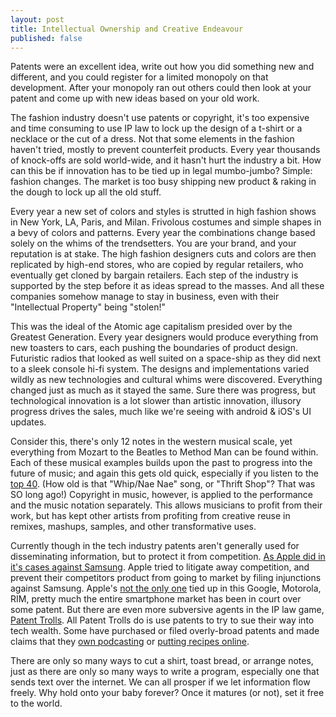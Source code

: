 ```yaml
---
layout: post
title: Intellectual Ownership and Creative Endeavour
published: false
---
```


Patents were an excellent idea, write out how you did something new and different, and
you could register for a limited monopoly on that development. After your monopoly ran out
others could then look at your patent and come up with new ideas based on your old work.

The fashion industry doesn't use patents or copyright, it's too expensive and time consuming to use IP law to lock up the design of a t-shirt or a necklace or the cut of a dress.
Not that some elements in the fashion haven't tried, mostly to prevent counterfeit products.
Every year thousands of knock-offs are sold world-wide, and it hasn't hurt the industry a bit. How can this be if innovation has to be tied up
in legal mumbo-jumbo? Simple: fashion changes. The market is too busy shipping new product & raking in the dough to lock up all the old stuff.

Every year a new set of colors and styles is strutted in high fashion shows in New York, LA, Paris,
and Milan. Frivolous costumes and simple shapes in a bevy of colors and patterns. Every year the combinations
change based solely on the whims of the trendsetters. You are your brand, and your reputation is at
stake. The high fashion designers cuts and colors are then replicated by high-end stores, who are copied by
regular retailers, who eventually get cloned by bargain retailers. Each step of the industry is supported by the step before it
as ideas spread to the masses. And all these companies somehow manage to stay in business, even with their "Intellectual Property" being "stolen!"

This was the ideal of the Atomic age capitalism presided over by the Greatest Generation. Every year designers would
produce everything from new toasters to cars, each pushing the boundaries of product design. Futuristic radios that looked
as well suited on a space-ship as they did next to a sleek console hi-fi system. The designs and implementations varied
wildly as new technologies and cultural whims were discovered. Everything changed just as much as it stayed the same.
Sure there was progress, but technological innovation is a lot slower than artistic innovation, illusory progress drives the sales, much like we're seeing with android &amp; iOS's UI updates.

Consider this, there's only 12 notes in the western musical scale, yet everything from Mozart to the Beatles to Method Man can be found within.
Each of these musical examples builds upon the past to progress into the future of music; and again this gets old quick, especially if you listen to the [top 40](http://www.billboard.com/charts/pop-songs).
(How old is that "Whip/Nae Nae" song, or "Thrift Shop"? That was SO long ago!)
Copyright in music, however, is applied to the performance and the music notation separately.
This allows musicians to profit from their work, but has kept other artists from profiting from creative reuse in remixes, mashups, samples, and other transformative uses.

Currently though in the tech industry patents aren't generally used for disseminating information, but to protect it from competition.
[As Apple did in it's cases against Samsung](http://news.cnet.com/8301-13579_3-57423627-37/apple-v-samsung-50-suits-10-countries-and-counting/).
Apple tried to litigate away competition, and prevent their competitors product from going to market by filing injunctions against Samsung.
Apple's [not the only one](http://www.techdirt.com/blog/?tag=patent+war) tied up in this Google, Motorola, RIM, pretty much the entire smartphone market has been in court over some patent.
But there are even more subversive agents in the IP law game, [Patent Trolls](http://www.techdirt.com/blog/?tag=patent+troll).
All Patent Trolls do is use patents to try to sue their way into tech wealth. Some have purchased or filed overly-broad patents and made claims that they [own podcasting](http://www.techdirt.com/articles/20130206/07215421891/patent-troll-says-it-owns-podcasting-sues-adam-carolla-howstuffworks.shtml)
or [putting recipes online](http://www.techdirt.com/articles/20120615/03122319332/patent-holder-sues-basically-anyone-who-offers-recipes-meal-planning-online.shtml).

There are only so many ways to cut a shirt, toast bread, or arrange notes, just as there are only so many ways to write a program, especially one that sends text over the internet.
We can all prosper if we let information flow freely. Why hold onto your baby forever? Once it matures (or not), set it free to the world.

